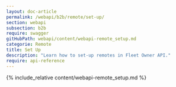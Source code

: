 ```yaml
---
layout: doc-article
permalink: /webapi/b2b/remote/set-up/
section: webapi
subsection: b2b
require: swagger
gitHubPath: webapi/content/webapi-remote_setup.md
categorie: Remote
title: Set Up
description: "Learn how to set-up remotes in Fleet Owner API."
require: api-reference
---
```

{% include_relative content/webapi-remote_setup.md %}